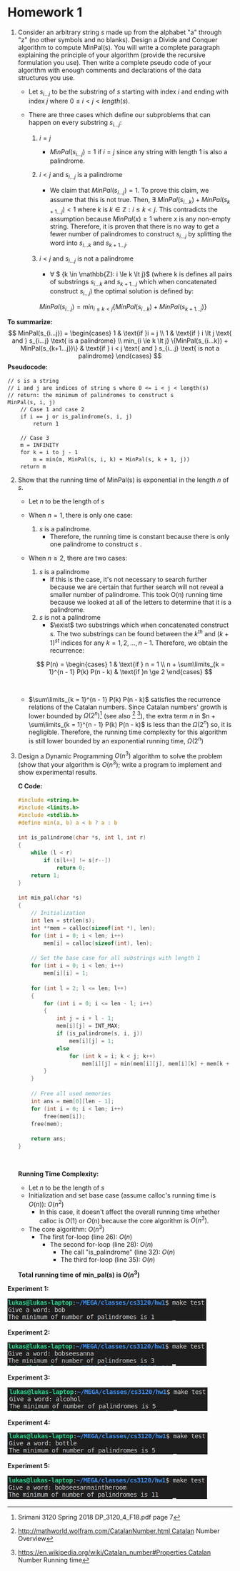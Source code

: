 # Homework 1

1. Consider an arbitrary string *s* made up from the alphabet "a" through "z" (no other symbols and no blanks). Design a Divide and Conquer algorithm to compute MinPal(s). You will write a complete paragraph explaining the principle of your algorithm (provide the recursive formulation you use). Then write a complete pseudo code of your algorithm with enough comments and declarations of the data structures you use.
   * Let $s_{i...j}$ to be the substring of *s* starting with index *i* and ending with index *j* where $0 \le i \lt j \lt length(s)$. 

   * There are three cases which define our subproblems that can happen on every substring $s_{i...j}$:

     1. $i = j$

        * $MinPal(s_{i...j}) = 1$ if $i = j$ since any string with length 1 is also a palindrome.

     2. $i < j$ and $s_{i...j}$ is a palindrome

        * We claim that $MinPal(s_{i...j}) = 1$. To prove this claim, we assume that this is not true. Then, $\exists$ $MinPal(s_{i...k}) + MinPal(s_{k+1...j}) \lt 1$ where $k$ is ${k \in \mathbb{Z}: i \le k \lt j}$. This contradicts the assumption because $MinPal(x) \ge 1$ where $x$ is any non-empty string. Therefore, it is proven that there is no way to get a fewer number of palindromes to construct $s_{i...j}$ by splitting the word into $s_{i...k}$ and $s_{k+1...j}$.

     3. $i < j$ and $s_{i...j}$ is not a palindrome

        *  $\forall$ $ {k \in \mathbb{Z}: i \le k \lt j}$  (where k is defines all pairs of substrings $s_{i...k}$ and $s_{k+1...j}$ which when concatenated construct $s_{i...j}$) the optimal solution is defined by: 

          $MinPal(s_{i...j}) = min_{i \le k \lt j} \{MinPal(s_{i...k}) + MinPal(s_{k+1...j})\}$


**To summarize:**
$$
MinPal(s_{i...j}) =
	\begin{cases}
	1 & \text{if }i = j \\
	1 & \text{if } i \lt j \text{ and } s_{i...j} \text{ is a palindrome} \\
	min_{i \le k \lt j} \{MinPal(s_{i...k}) + MinPal(s_{k+1...j})\} & \text{if } i < j \text{ and } s_{i...j} \text{ is not a palindrome}
	\end{cases}
$$
**Pseudocode:**

```
// s is a string
// i and j are indices of string s where 0 <= i < j < length(s)
// return: the minimum of palindromes to construct s
MinPal(s, i, j)
	// Case 1 and case 2
	if i == j or is_palindrome(s, i, j)
		return 1
	
	// Case 3
	m = INFINITY
	for k = i to j - 1
		m = min(m, MinPal(s, i, k) + MinPal(s, k + 1, j))
	return m
```

2. Show that the running time of MinPal(s) is exponential in the length *n* of *s*.
   * Let *n* to be the length of *s*

   * When $n = 1$, there is only one case:
     1. *s* is a palindrome. 
        * Therefore,  the running time is constant because there is only one palindrome to construct *s* . 

   * When $n \ge 2$, there are two cases:
     1. *s* is a palindrome
        * If this is the case, it's not necessary to search further because we are certain that further search will not reveal a smaller number of palindrome. This took O(n) running time because we looked at all of the letters to determine that it is a palindrome. 
     2. *s* is not a palindrome
        * $\exist$ two substrings which when concatenated construct *s*. The two substrings can be found between the $k^{th}$ and $(k + 1)^{st}$ indices for any $k = 1, 2, ..., n - 1$. Therefore, we obtain the recurrence:

     $$
     P(n) =
     	\begin{cases}
     		1 & \text{if } n = 1 \\
     		n + \sum\limits_{k = 1}^{n - 1} P(k) P(n - k) & \text{if }n \ge 2
     	\end{cases}
     $$

     ​

   * $\sum\limits_{k = 1}^{n - 1} P(k) P(n - k)$ satisfies the recurrence relations of the Catalan numbers. Since Catalan numbers' growth is lower bounded by $\Omega(2^n)$[^1] (see also [^2] [^3]), the extra term $n$ in $n + \sum\limits_{k = 1}^{n - 1} P(k) P(n - k)$ is less than the $\Omega(2^n)$ so, it is negligible. Therefore, the running time complexity for this algorithm is still lower bounded by an exponential running time, $\Omega(2^n)$ 



3. Design a Dynamic Programming $O(n^3)$ algorithm to solve the problem (show that your algorithm is $O(n^3)$; write a program to implement and show experimental results.

   **C Code:**

   ```c
   #include <string.h>
   #include <limits.h>
   #include <stdlib.h>
   #define min(a, b) a < b ? a : b

   int is_palindrome(char *s, int l, int r)
   {
       while (l < r)
           if (s[l++] != s[r--])
               return 0;
       return 1;
   }

   int min_pal(char *s)
   {
       // Initialization
       int len = strlen(s);
       int **mem = calloc(sizeof(int *), len);
       for (int i = 0; i < len; i++)
           mem[i] = calloc(sizeof(int), len);

       // Set the base case for all substrings with length 1
       for (int i = 0; i < len; i++)
           mem[i][i] = 1;

       for (int l = 2; l <= len; l++)
       {
           for (int i = 0; i <= len - l; i++)
           {
               int j = i + l - 1;
               mem[i][j] = INT_MAX;
               if (is_palindrome(s, i, j))
                   mem[i][j] = 1;
               else
                   for (int k = i; k < j; k++)
                       mem[i][j] = min(mem[i][j], mem[i][k] + mem[k + 1][j]);
           }
       }

       // Free all used memories
       int ans = mem[0][len - 1];
       for (int i = 0; i < len; i++)
           free(mem[i]);
       free(mem);

       return ans;
   }
   ```

   ​

   **Running Time Complexity:**


   * Let $n$ to be the length of $s$
   * Initialization and set base case (assume calloc's running time is $O(n)$): $O(n^2)$
     * In this case, it doesn't affect the overall running time whether calloc is $O(1)$ or $O(n)$ because the core algorithm is $O(n^3)$. 
   * The core algorithm: $O(n^3)$
     * The first for-loop (line 26): $O(n)$
       * The second for-loop (line 28): $O(n)$
         * The call "is_palindrome" (line 32): $O(n)$
         * The third for-loop (line 35): $O(n)$

   **Total running time of min_pal(s) is $O(n^3)$**

   

**Experiment 1:**

![52201232629](assets/1522012326299.png)

**Experiment 2:**

![52201237241](assets/1522012372415.png)

**Experiment 3:**

![52201240900](assets/1522012409007.png)

**Experiment 4:**

![52201243908](assets/1522012439082.png)

**Experiment 5:**

![52201249330](assets/1522012493303.png)



[^1]: Srimani 3120 Spring 2018 DP_3120_4_F18.pdf page 7
[^2]: http://mathworld.wolfram.com/CatalanNumber.html Catalan Number Overview
[^3]: https://en.wikipedia.org/wiki/Catalan_number#Properties Catalan Number Running time